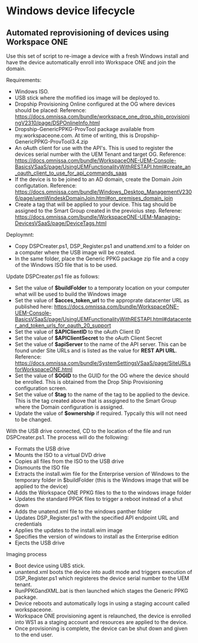 <h1>Windows device lifecycle</h1>
<h2>Automated reprovisioning of devices using Workspace ONE</h2>

Use this set of script to re-image a device with a fresh Windows install and have the device automatically enroll into Workspace ONE and join the domain.

Requirements:

* Windows ISO.
* USB stick where the mofified ios image will be deployed to.
* Dropship Provisioning Online configured at the OG where devices should be placed: Reference: https://docs.omnissa.com/bundle/workspace_one_drop_ship_provisioningV2310/page/DSPOnlineInfo.html
* Dropship-GenericPPKG-ProvTool package available from my.workspaceone.com. At time of writing, this is Dropship-GenericPPKG-ProvTool3.4.zip
* An oAuth client for use with the API's. This is used to register the devices serial number with the UEM Tenant and target OG. Reference: https://docs.omnissa.com/bundle/WorkspaceONE-UEM-Console-BasicsVSaaS/page/UsingUEMFunctionalityWithRESTAPI.html#create_an_oauth_client_to_use_for_api_commands_saas
* If the device is to be joined to an AD domain, create the Domain Join configutation. Reference: https://docs.omnissa.com/bundle/Windows_Desktop_ManagementV2306/page/uemWindeskDomainJoin.html#on_premises_domain_join
* Create a tag that will be applied to your device. This tag should be assigned to the Smart Group created in the previoius step. Referene: https://docs.omnissa.com/bundle/WorkspaceONE-UEM-Managing-DevicesVSaaS/page/DeviceTags.html

Deploymnt:

* Copy DSPCreater.ps1, DSP_Register.ps1 and unattend.xml to a folder on a computer where the USB image will be created.
* In the same folder, place the Generic PPKG package zip file and a copy of the Windows ISO file that is to be used.

Update DSPCreater.ps1 file as follows:

* Set the value of **$buildFolder** to a temporaty location on your computer what will be used to build the Windows image
* Set the value of **$acces_token_url** to the approprate datacenter URL as published here: https://docs.omnissa.com/bundle/WorkspaceONE-UEM-Console-BasicsVSaaS/page/UsingUEMFunctionalityWithRESTAPI.html#datacenter_and_token_urls_for_oauth_20_support
* Set the value of **$APIClientID** to the oAuth Client ID
* Set the value of **$APIClientSecret** to the oAuth Client Secret
* Set the value of **$apiServer** to the name of the API server. This can be found under Site URLs and is listed as the value for **REST API URL**. Reference: https://docs.omnissa.com/bundle/SystemSettingsVSaaS/page/SiteURLsforWorkspaceONE.html
* Set the value of **$OGID** to the GUID for the OG where the device should be enrolled. This is obtained from the Drop Ship Provisioning configuration screen. 
* Set the value of **$tag** to the name of the tag to be applied to the device. This is the tag created above that is assgigned to the Smart Group where the Domain configuration is assigned.
* Update the value of **$ownership** if required. Typcaily this will not need to be changed.

With the USB drive connected, CD to the location of the file and run DSPCreater.ps1. The process will do the following:
* Formats the USB drive
* Mounts the ISO to a virtual DVD drive
* Copies all files from the ISO to the USB drive
* Dismounts the ISO file
* Extracts the install.wim file for the Enterprise version of Windows to the temporary folder in $buildFolder (this is the Windows image that will be applied to the device)
* Adds the Workspace ONE PPKG files to the to the windows image folder
* Updates the standard PPGK files to trigger a reboot instead of a shut down
* Adds the unatend.xml file to the windows panther folder
* Updates DSP_Register.ps1 with the specified API endpoint URL and credentials
* Applies the updates to the install.wim image
* Specifies the version of windows to install as the Enterprise edition
* Ejects the USB drive

Imaging process
* Boot device using UBS stick.
* unantend.xml boots the device into audit mode and triggers execution of DSP_Register.ps1 which registeres the device serial number to the UEM tenant.
* RunPPKGandXML.bat is then launched which stages the Generic PPKG package.
* Device reboots and automatically logs in using a staging account called workspaceone.
* Workspace ONE provisioning agent is relaunched, the device is enrolled into WS1 as a staging account and resources are applied to the device.
* Once provisioning is complete, the device can be shut down and given to the end user.
